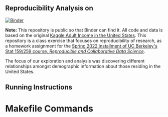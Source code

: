 ## Reproducibility Analysis on 

[![Binder](https://mybinder.org/badge_logo.svg)](https://mybinder.org/v2/gh/UCB-stat-159-s22/hw06-midoripierce/HEAD?labpath=index.ipynb)

**Note:** This repository is public so that Binder can find it. All code and data is based on the original [Kaggle Adult Income in the United States](https://www.kaggle.com/datasets/danielbethell/adult-incomes-in-the-united-states). This repository is a class exercise that focuses on reproducibility of research, as a homework assignment for the [Spring 2022 installment of UC Berkeley's Stat 159/259 course, _Reproducible and Collaborative Data Science_](https://ucb-stat-159-s22.github.io). 

The focus of our exploration and analysis was discovering different relationships amongst demographic information about those residing in the United States.

## Running Instructions

# Makefile Commands